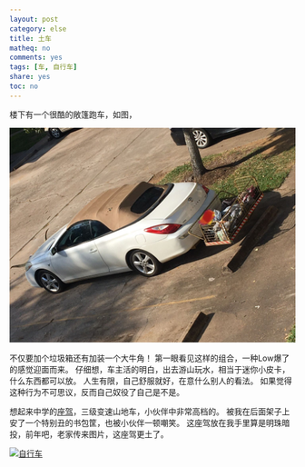 ```yaml
---
layout: post
category: else
title: 土车
matheq: no
comments: yes
tags: [车, 自行车]
share: yes
toc: no
---
```


楼下有一个很酷的敞篷跑车，如图，

<a class="fancybox" rel="gallery1" href="https://raw.githubusercontent.com/dustincys/figs/main/car.jpg" title="跑车加装垃圾箱"><img src="https://raw.githubusercontent.com/dustincys/figs/main/car.jpg" alt="跑车加装垃圾箱" /></a>

不仅要加个垃圾箱还有加装一个大牛角！
第一眼看见这样的组合，一种Low爆了的感觉迎面而来。
仔细想，车主活的明白，出去游山玩水，相当于迷你小皮卡，什么东西都可以放。
人生有限，自己舒服就好，在意什么别人的看法。
如果觉得这种行为不可思议，反而自己奴役了自己是不是。

想起来中学的[座驾](https://yanshuo.site/cn/2014/06/cycling/)，三级变速山地车，小伙伴中非常高档的。
被我在后面架子上安了一个特别丑的书包筐，也被小伙伴一顿嘲笑。
这座驾放在我手里算是明珠暗投，前年吧，老家传来图片，这座驾更土了。

<a class="fancybox" rel="gallery1" href="https://raw.githubusercontent.com/dustincys/figs/main/bicycle.jpg" title="自行车"><img src="https://raw.githubusercontent.com/dustincys/figs/main/bicycle.jpg" alt="自行车" /></a>
